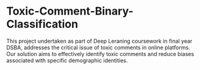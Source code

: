 # Toxic-Comment-Binary-Classification
This project undertaken as part of Deep Leraning coursework in final year DSBA, addresses the critical issue of toxic comments in online platforms. Our solution aims to effectively identify toxic comments and reduce biases associated with specific demographic identities.
